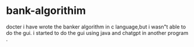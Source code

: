 # bank-algorithim
docter i have wrote the banker algorithm in c language,but i wasn"t able to do the gui. i started to do the gui using java and chatgpt in another program .
